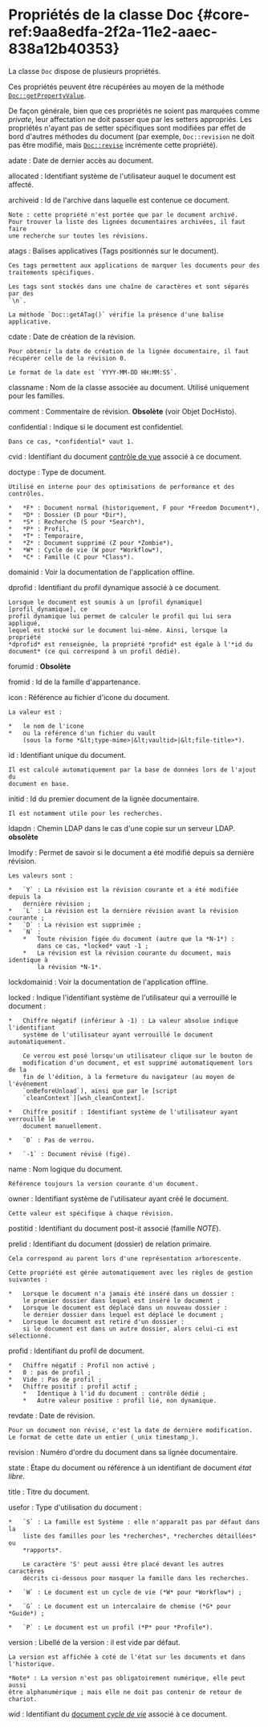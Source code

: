 # Propriétés de la classe Doc {#core-ref:9aa8edfa-2f2a-11e2-aaec-838a12b40353}

La classe `Doc` dispose de plusieurs propriétés.

Ces propriétés peuvent être récupérées au moyen de la méthode
[`Doc::getPropertyValue`][docgetprop].

De façon générale, bien que ces propriétés ne soient pas marquées comme
*private*, leur affectation ne doit passer que par les setters appropriés. Les
propriétés n'ayant pas de setter spécifiques sont modifiées par effet de bord
d'autres méthodes du document (par exemple, `Doc::revision` ne doit pas être
modifié, mais [`Doc::revise`][docrevise] incrémente cette propriété).

adate
:   Date de dernier accès au document.

allocated
:   Identifiant système de l'utilisateur auquel le document est affecté.

archiveid
:   Id de l'archive dans laquelle est contenue ce document.
    
    Note : cette propriété n'est portée que par le document archivé.
    Pour trouver la liste des lignées documentaires archivées, il faut faire 
    une recherche sur toutes les révisions.

atags
:   Balises applicatives (Tags positionnés sur le document).
    
    Ces tags permettent aux applications de marquer les documents pour des 
    traitements spécifiques.
    
    Les tags sont stockés dans une chaîne de caractères et sont séparés par des 
    `\n`.
    
    La méthode `Doc::getATag()` vérifie la présence d'une balise applicative.

cdate
:   Date de création de la révision.
    
    Pour obtenir la date de création de la lignée documentaire, il faut
    récupérer celle de la révision 0.
    
    Le format de la date est `YYYY-MM-DD HH:MM:SS`.

classname
:   Nom de la classe associée au document. Utilisé uniquement pour les familles.

comment
:   Commentaire de révision.
    **Obsolète** (voir Objet DocHisto).

confidential
:   Indique si le document est confidentiel.
    
    Dans ce cas, *confidential* vaut 1.

cvid
:   Identifiant du document [contrôle de vue][CVDoc] associé à ce document.

doctype
:   Type de document.
    
    Utilisé en interne pour des optimisations de performance et des contrôles.
    
    *   *F* : Document normal (historiquement, F pour *Freedom Document*),
    *   *D* : Dossier (D pour *Dir*),
    *   *S* : Recherche (S pour *Search*),
    *   *P* : Profil,
    *   *T* : Temporaire,
    *   *Z* : Document supprimé (Z pour *Zombie*),
    *   *W* : Cycle de vie (W pour *Workflow*),
    *   *C* : Famille (C pour *Class*).

domainid
:   Voir la documentation de l'application offline.

dprofid
:   Identifiant du profil dynamique associé à ce document.
    
    Lorsque le document est soumis à un [profil dynamique][profil_dynamique], ce
    profil dynamique lui permet de calculer le profil qui lui sera appliqué,
    lequel est stocké sur le document lui-même. Ainsi, lorsque la propriété
    *dprofid* est renseignée, la propriété *profid* est égale à l'*id du
    document* (ce qui correspond à un profil dédié).

forumid
:   **Obsolète**

fromid
:   Id de la famille d'appartenance.

icon
:   Référence au fichier d'icone du document.
    
    La valeur est :
    
    *   le nom de l'icone
    *   ou la référence d'un fichier du vault 
        (sous la forme *&lt;type-mime>|&lt;vaultid>|&lt;file-title>*).

id
:   Identifiant unique du document.
    
    Il est calculé automatiquement par la base de données lors de l'ajout du
    document en base.

initid
:   Id du premier document de la lignée documentaire.
    
    Il est notamment utile pour les recherches.

ldapdn
:   Chemin LDAP dans le cas d'une copie sur un serveur LDAP.
    **obsolète**

lmodify
:   Permet de savoir si le document a été modifié depuis sa dernière révision.
    
    Les valeurs sont :
    
    *   `Y` : La révision est la révision courante et a été modifiée depuis la
        dernière révision ;
    *   `L` : La révision est la dernière révision avant la révision courante ;
    *   `D` : La révision est supprimée ;
    *   `N` :
        *   Toute révision figée du document (autre que la *N-1*) :
            dans ce cas, *locked* vaut -1 ;
        *   La révision est la révision courante du document, mais identique à
            la révision *N-1*.

lockdomainid
:   Voir la documentation de l'application offline.

locked
:   Indique l'identifiant système de l'utilisateur qui a verrouillé le document :
    
    *   Chiffre négatif (inférieur à -1) : La valeur absolue indique l'identifiant
        système de l'utilisateur ayant verrouillé le document automatiquement.
        
        Ce verrou est posé lorsqu'un utilisateur clique sur le bouton de
        modification d'un document, et est supprimé automatiquement lors de la
        fin de l'édition, à la fermeture du navigateur (au moyen de l'événement
        `onBeforeUnload`), ainsi que par le [script
        `cleanContext`][wsh_cleanContext].
        
    *   Chiffre positif : Identifiant système de l'utilisateur ayant verrouillé le
        document manuellement.
        
    *   `0` : Pas de verrou.
        
    *   `-1` : Document révisé (figé).

name
:   Nom logique du document.
    
    Référence toujours la version courante d'un document.

owner
:   Identifiant système de l'utilisateur ayant créé le document.
    
    Cette valeur est spécifique à chaque révision.

postitid
:   Identifiant du document post-it associé (famille *NOTE*).

prelid
:   Identifiant du document (dossier) de relation primaire.
    
    Cela correspond au parent lors d'une représentation arborescente.
    
    Cette propriété est gérée automatiquement avec les règles de gestion suivantes :
    
    *   Lorsque le document n'a jamais été inséré dans un dossier : 
        le premier dossier dans lequel est inséré le document ;
    *   Lorsque le document est déplacé dans un nouveau dossier : 
        le dernier dossier dans lequel est déplacé le document ;
    *   Lorsque le document est retiré d'un dossier : 
        si le document est dans un autre dossier, alors celui-ci est sélectionné.

profid
:   Identifiant du profil de document.
    
    *   Chiffre négatif : Profil non activé ;
    *   0 : pas de profil ;
    *   Vide : Pas de profil ;
    *   Chiffre positif : profil actif ;
        *   Identique à l'id du document : contrôle dédié ;
        *   Autre valeur positive : profil lié, non dynamique.

revdate
:   Date de révision.
    
    Pour un document non révisé, c'est la date de dernière modification.
    Le format de cette date un entier (_unix timestamp_).

revision
:   Numéro d'ordre du document dans sa lignée documentaire.

state
:   Étape du document ou référence à un identifiant de document *état libre*.

title
:   Titre du document.

usefor
:   Type d'utilisation du document :
    
    *   `S` : La famille est Système : elle n'apparaît pas par défaut dans la
        liste des familles pour les *recherches*, *recherches détaillées* ou
        *rapports*.
        
        Le caractère 'S' peut aussi être placé devant les autres caractères
        décrits ci-dessous pour masquer la famille dans les recherches.
        
    *   `W` : Le document est un cycle de vie (*W* pour *Workflow*) ;
        
    *   `G` : Le document est un intercalaire de chemise (*G* pour *Guide*) ;
        
    *   `P` : Le document est un profil (*P* pour *Profile*).

version
:   Libellé de la version : il est vide par défaut.
    
    La version est affichée à coté de l'état sur les documents et dans
    l'historique.
    
    *Note* : La version n'est pas obligatoirement numérique, elle peut aussi
    être alphanumérique ; mais elle ne doit pas contenir de retour de chariot.

wid
:   Identifiant du [document *cycle de vie*][WF_document] associé à ce document.

<!-- links -->
[docrevise]:        #core-ref:882e3730-0483-4dbc-9b9d-0d0b5cc31d38
[docgetprop]:       #core-ref:80e3ca49-26ea-4090-9fcd-7b92bf9d5c6d
[CVDoc]:            #core-ref:017f061a-7c12-42f8-aa9b-276cf706e7e0
[profil_dynamique]: #core-ref:bc24834a-b380-4681-ae94-08b93076a7e8
[wsh_cleanContext]: #core-ref:100b123b-da1a-45b4-848b-0622f3e09a40
[WF_document]:      #core-ref:b541e22f-5ece-4d19-8460-0cb0c5f3ec7a